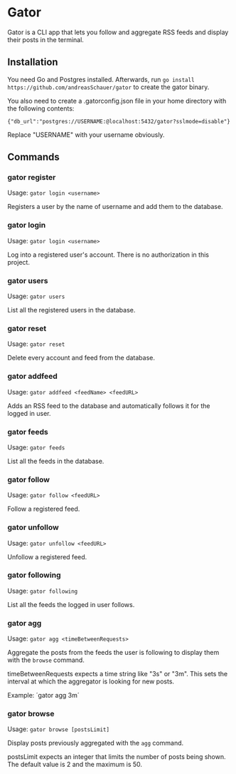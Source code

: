 # Gator

Gator is a CLI app that lets you follow and aggregate RSS feeds and display their posts in the terminal.

## Installation

You need Go and Postgres installed. Afterwards, run `go install https://github.com/andreasSchauer/gator` to create the gator binary.

You also need to create a .gatorconfig.json file in your home directory with the following contents:

`{"db_url":"postgres://USERNAME:@localhost:5432/gator?sslmode=disable"}`

Replace "USERNAME" with your username obviously.

## Commands

### gator register

Usage: `gator login <username>`

Registers a user by the name of username and add them to the database.


### gator login

Usage: `gator login <username>`

Log into a registered user's account. There is no authorization in this project.


### gator users

Usage: `gator users`

List all the registered users in the database.


### gator reset

Usage: `gator reset`

Delete every account and feed from the database.


### gator addfeed

Usage: `gator addfeed <feedName> <feedURL>`

Adds an RSS feed to the database and automatically follows it for the logged in user.


### gator feeds

Usage: `gator feeds`

List all the feeds in the database.


### gator follow

Usage: `gator follow <feedURL>`

Follow a registered feed.


### gator unfollow

Usage: `gator unfollow <feedURL>`

Unfollow a registered feed.


### gator following

Usage: `gator following`

List all the feeds the logged in user follows.


### gator agg

Usage: `gator agg <timeBetweenRequests>`

Aggregate the posts from the feeds the user is following to display them with the `browse` command.

timeBetweenRequests expects a time string like "3s" or "3m". This sets the interval at which the aggregator is looking for new posts.

Example: ´gator agg 3m´


### gator browse

Usage: `gator browse [postsLimit]`

Display posts previously aggregated with the `agg` command.

postsLimit expects an integer that limits the number of posts being shown. The default value is 2 and the maximum is 50.